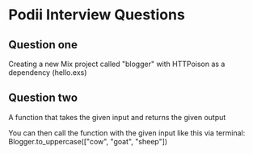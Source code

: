 # Podii Interview Questions

## Question one

Creating a new Mix project called "blogger" with HTTPoison as a dependency (hello.exs)

## Question two

A function that takes the given input and returns the given output

You can then call the function with the given input like this via terminal:
    Blogger.to_uppercase(["cow", "goat", "sheep"])